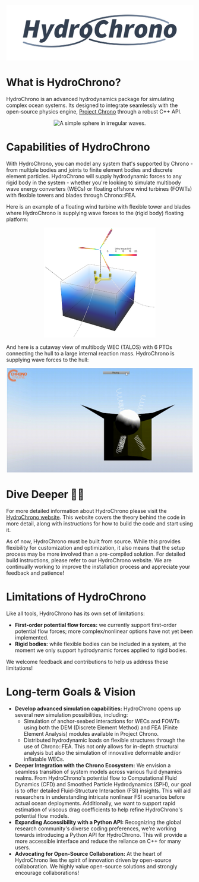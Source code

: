 <p align="center">
  <img src="doc/user/hydrochrono_logo.png" width="720" alt="HydroChrono logo">
</p>

# What is HydroChrono?

HydroChrono is an advanced hydrodynamics package for simulating complex ocean systems. Its designed to integrate seamlessly with the open-source physics engine, [Project Chrono](https://projectchrono.org/) through a robust C++ API.

<p align="center">
  <img src="doc/user/sphere_irreg.gif" width="500" alt="A simple sphere in irregular waves.">
</p>

# Capabilities of HydroChrono

With HydroChrono, you can model any system that's supported by Chrono - from multiple bodies and joints to finite element bodies and discrete element particles. HydroChrono will supply hydrodynamic forces to any rigid body in the system - whether you're looking to simulate multibody wave energy converters (WECs) or floating offshore wind turbines (FOWTs) with flexible towers and blades through Chrono::FEA.

Here is an example of a floating wind turbine with flexible tower and blades where HydroChrono is supplying wave forces to the (rigid body) floating platform:

<p align="center">
  <img src="doc/user/seahowl_fowt23.png" alt="FOWT" width="300">
</p>

And here is a cutaway view of multibody WEC (TALOS) with 6 PTOs connecting the hull to a large internal reaction mass. HydroChrono is supplying wave forces to the hull:

<p align="center">
  <img src="doc/user/talos_demo.gif" alt="TALOS" width="500">
</p>


# Dive Deeper 🏊‍♂️

For more detailed information about HydroChrono please visit the [HydroChrono website](https://nrel.github.io/HydroChrono/). This website covers the theory behind the code in more detail, along with instructions for how to build the code and start using it.

As of now, HydroChrono must be built from source. While this provides flexibility for customization and optimization, it also means that the setup process may be more involved than a pre-compiled solution. For detailed build instructions, please refer to our HydroChrono website. We are continually working to improve the installation process and appreciate your feedback and patience!

# Limitations of HydroChrono

Like all tools, HydroChrono has its own set of limitations:

- **First-order potential flow forces:** we currently support first-order potential flow forces; more complex/nonlinear options have not yet been implemented.
- **Rigid bodies:** while flexible bodies can be included in a system, at the moment we only support hydrodynamic forces applied to rigid bodies.

We welcome feedback and contributions to help us address these limitations!

# Long-term Goals & Vision

- **Develop advanced simulation capabilities:** HydroChrono opens up several new simulation possibilities, including:
    - Simulation of anchor-seabed interactions for WECs and FOWTs using both the DEM (Discrete Element Method) and FEA (Finite Element Analysis) modules available in Project Chrono.
    - Distributed hydrodynamic loads on flexible structures through the use of Chrono::FEA. This not only allows for in-depth structural analysis but also the simulation of innovative deformable and/or inflatable WECs.
- **Deeper Integration with the Chrono Ecosystem:** We envision a seamless transition of system models across various fluid dynamics realms. From HydroChrono's potential flow to Computational Fluid Dynamics (CFD) and Smoothed Particle Hydrodynamics (SPH), our goal is to offer detailed Fluid-Structure Interaction (FSI) insights. This will aid researchers in understanding intricate nonlinear FSI scenarios before actual ocean deployments. Additionally, we want to support rapid estimation of viscous drag coefficients to help refine HydroChrono's potential flow models.
- **Expanding Accessibility with a Python API:** Recognizing the global research community's diverse coding preferences, we're working towards introducing a Python API for HydroChrono. This will provide a more accessible interface and reduce the reliance on C++ for many users.
- **Advocating for Open-Source Collaboration:** At the heart of HydroChrono lies the spirit of innovation driven by open-source collaboration. We highly value open-source solutions and strongly encourage collaborations!

